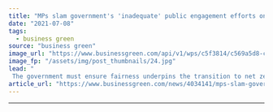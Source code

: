 ```yaml
---
title: "MPs slam government's 'inadequate' public engagement efforts on net zero"
date: "2021-07-08"
tags: 
  - business green
source: "business green"
image_url: "https://www.businessgreen.com/api/v1/wps/c5f3814/c569a5d8-ccde-4997-936c-c1b9c87f60f6/6/houses-of-parliament-aerial-185x114.jpg"
image_fp: "/assets/img/post_thumbnails/24.jpg"
lead: "
 The government must ensure fairness underpins the transition to net zero, MPs on the BEIS Committee warn ..."
article_url: "https://www.businessgreen.com/news/4034141/mps-slam-government-inadequate-public-engagement-efforts-net-zero"
---
```


---
